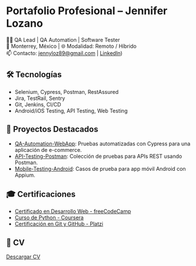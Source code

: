 # Portafolio Profesional – Jennifer Lozano

👩‍💻 QA Lead | QA Automation | Software Tester  
📍 Monterrey, México | 🌐 Modalidad: Remoto / Híbrido  
📫 Contacto: jennyloz89@gmail.com | [LinkedIn]([https://www.linkedin.com/in/jenniferlozanop/))

## 🛠️ Tecnologías
- Selenium, Cypress, Postman, RestAssured
- Jira, TestRail, Sentry
- Git, Jenkins, CI/CD
- Android/iOS Testing, API Testing, Web Testing

## 📂 Proyectos Destacados
- [QA-Automation-WebApp](https://github.com/tuusuario/QA-Automation-WebApp): Pruebas automatizadas con Cypress para una aplicación de e-commerce.
- [API-Testing-Postman](https://github.com/tuusuario/API-Testing-Postman): Colección de pruebas para APIs REST usando Postman.
- [Mobile-Testing-Android](https://github.com/tuusuario/Mobile-Testing-Android): Casos de prueba para app móvil Android con Appium.

## 🎓 Certificaciones
- [Certificado en Desarrollo Web - freeCodeCamp](https://www.freecodecamp.org/certification/tuusuario/responsive-web-design)
- [Curso de Python - Coursera](https://coursera.org/verify/tu-certificado)
- [Certificación en Git y GitHub - Platzi](https://platzi.com/p/tuusuario/)

## 📄 CV
[Descargar CV](CV.pdf)


